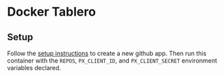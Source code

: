 Docker Tablero
==============

Setup
-----
Follow the [setup instructions](https://github.com/TWtablero/tablero#configuration)
to create a new github app. Then run this container with the
`REPOS`, `PX_CLIENT_ID`, and `PX_CLIENT_SECRET` environment
variables declared.
